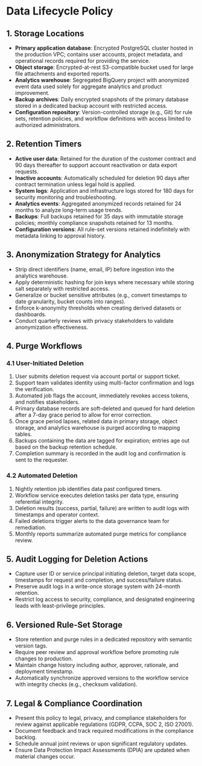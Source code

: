 # Data Lifecycle Policy

## 1. Storage Locations
- **Primary application database**: Encrypted PostgreSQL cluster hosted in the production VPC; contains user accounts, project metadata, and operational records required for providing the service.
- **Object storage**: Encrypted-at-rest S3-compatible bucket used for large file attachments and exported reports.
- **Analytics warehouse**: Segregated BigQuery project with anonymized event data used solely for aggregate analytics and product improvement.
- **Backup archives**: Daily encrypted snapshots of the primary database stored in a dedicated backup account with restricted access.
- **Configuration repository**: Version-controlled storage (e.g., Git) for rule sets, retention policies, and workflow definitions with access limited to authorized administrators.

## 2. Retention Timers
- **Active user data**: Retained for the duration of the customer contract and 90 days thereafter to support account reactivation or data export requests.
- **Inactive accounts**: Automatically scheduled for deletion 90 days after contract termination unless legal hold is applied.
- **System logs**: Application and infrastructure logs stored for 180 days for security monitoring and troubleshooting.
- **Analytics events**: Aggregated anonymized records retained for 24 months to analyze long-term usage trends.
- **Backups**: Full backups retained for 35 days with immutable storage policies; monthly compliance snapshots retained for 13 months.
- **Configuration versions**: All rule-set versions retained indefinitely with metadata linking to approval history.

## 3. Anonymization Strategy for Analytics
- Strip direct identifiers (name, email, IP) before ingestion into the analytics warehouse.
- Apply deterministic hashing for join keys where necessary while storing salt separately with restricted access.
- Generalize or bucket sensitive attributes (e.g., convert timestamps to date granularity, bucket counts into ranges).
- Enforce k-anonymity thresholds when creating derived datasets or dashboards.
- Conduct quarterly reviews with privacy stakeholders to validate anonymization effectiveness.

## 4. Purge Workflows
### 4.1 User-Initiated Deletion
1. User submits deletion request via account portal or support ticket.
2. Support team validates identity using multi-factor confirmation and logs the verification.
3. Automated job flags the account, immediately revokes access tokens, and notifies stakeholders.
4. Primary database records are soft-deleted and queued for hard deletion after a 7-day grace period to allow for error correction.
5. Once grace period lapses, related data in primary storage, object storage, and analytics warehouse is purged according to mapping tables.
6. Backups containing the data are tagged for expiration; entries age out based on the backup retention schedule.
7. Completion summary is recorded in the audit log and confirmation is sent to the requester.

### 4.2 Automated Deletion
1. Nightly retention job identifies data past configured timers.
2. Workflow service executes deletion tasks per data type, ensuring referential integrity.
3. Deletion results (success, partial, failure) are written to audit logs with timestamps and operator context.
4. Failed deletions trigger alerts to the data governance team for remediation.
5. Monthly reports summarize automated purge metrics for compliance review.

## 5. Audit Logging for Deletion Actions
- Capture user ID or service principal initiating deletion, target data scope, timestamps for request and completion, and success/failure status.
- Preserve audit logs in a write-once storage system with 24-month retention.
- Restrict log access to security, compliance, and designated engineering leads with least-privilege principles.

## 6. Versioned Rule-Set Storage
- Store retention and purge rules in a dedicated repository with semantic version tags.
- Require peer review and approval workflow before promoting rule changes to production.
- Maintain change history including author, approver, rationale, and deployment timestamp.
- Automatically synchronize approved versions to the workflow service with integrity checks (e.g., checksum validation).

## 7. Legal & Compliance Coordination
- Present this policy to legal, privacy, and compliance stakeholders for review against applicable regulations (GDPR, CCPA, SOC 2, ISO 27001).
- Document feedback and track required modifications in the compliance backlog.
- Schedule annual joint reviews or upon significant regulatory updates.
- Ensure Data Protection Impact Assessments (DPIA) are updated when material changes occur.

